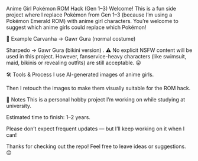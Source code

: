Anime Girl Pokémon ROM Hack (Gen 1–3)
Welcome!
This is a fun side project where I replace Pokémon from Gen 1–3 (because I’m using a Pokémon Emerald ROM) with anime girl characters.
You’re welcome to suggest which anime girls could replace which Pokémon!

🧩 Example
Carvanha → Gawr Gura (normal costume)

Sharpedo → Gawr Gura (bikini version)
.
⚠️ No explicit NSFW content will be used in this project.
However, fanservice-heavy characters (like swimsuit, maid, bikinis or revealing outfits) are still acceptable. 😜

🛠 Tools & Process
I use AI-generated images of anime girls.

Then I retouch the images to make them visually suitable for the ROM hack.

📌 Notes
This is a personal hobby project I’m working on while studying at university.

Estimated time to finish: 1–2 years.

Please don’t expect frequent updates — but I’ll keep working on it when I can!

Thanks for checking out the repo!
Feel free to leave ideas or suggestions. 😊
